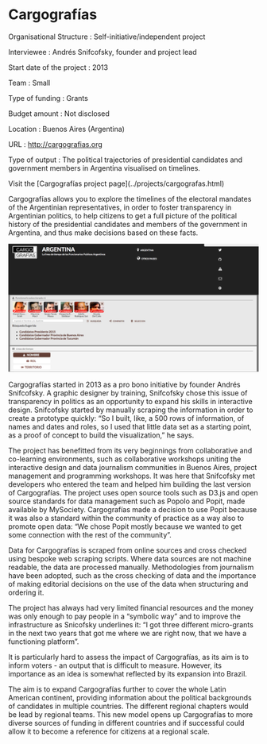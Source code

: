 
# Cargografías

<div class="panel panel-default">
<div class="panel-body">
Organisational Structure
:   Self-initiative/independent project

Interviewee
:   Andrés Snifcofsky, founder and project lead

Start date of the project
:   2013

Team
:   Small

Type of funding
:   Grants

Budget amount
:   Not disclosed

Location
:   Buenos Aires (Argentina)

URL
:   http://cargografias.org

Type of output
:   The political trajectories of presidential candidates and government members in Argentina visualised on timelines.

</div>
<div class="panel-footer">Visit the [Cargografías project page](../projects/cargografas.html)</div>
</div>

Cargografías allows you to explore the timelines of the electoral mandates of the Argentinian representatives, in order to foster transparency in Argentinian politics, to help citizens to get a full picture of the political history of the presidential candidates and members of the government in Argentina, and thus make decisions based on these facts.

![](cargografias.png)

Cargografías started in 2013 as a pro bono initiative by founder Andrés Snifcofsky. A graphic designer by training, Snifcofsky chose this issue of transparency in politics as an opportunity to expand his skills in interactive design. Snifcofsky started by manually scraping the information in order to create a prototype quickly: “So I built, like, a 500 rows of information, of names and dates and roles, so I used that little data set as a starting point, as a proof of concept to build the visualization,” he says.

The project has benefitted from its very beginnings from collaborative and co-learning environments, such as collaborative workshops uniting the interactive design and data journalism communities in Buenos Aires, project management and programming workshops. It was here that Snifcofsky met developers who entered the team and helped him building the last version of Cargografías. The project uses open source tools such as D3.js and open source standards for data management such as Popolo and Popit, made available by MySociety. Cargografías made a decision to use Popit because it was also a standard within the community of practice as a way also to promote open data: “We chose Popit mostly because we wanted to get some connection with the rest of the community”.

Data for Cargografías is scraped from online sources and cross checked using bespoke web scraping scripts. Where data sources are not machine readable, the data are processed manually. Methodologies from journalism have been adopted, such as the cross checking of data and the importance of making editorial decisions on the use of the data when structuring and ordering it.

The project has always had very limited financial resources and the money was only enough to pay people in a “symbolic way” and to improve the infrastructure as Snicofsky underlines it: “I got three different micro-grants in the next two years that got me where we are right now, that we have a functioning platform”.
 
It is particularly hard to assess the impact of Cargografías, as its aim is to inform voters - an output that is difficult to measure. However, its importance as an idea is somewhat reflected by its expansion into Brazil.
 
The aim is to expand Cargografías further to cover the whole Latin American continent, providing information about the political backgrounds of candidates in multiple countries. The different regional chapters would be lead by regional teams. This new model opens up Cargografías to more diverse sources of funding in different countries and if successful could allow it to become a reference for citizens at a regional scale.

